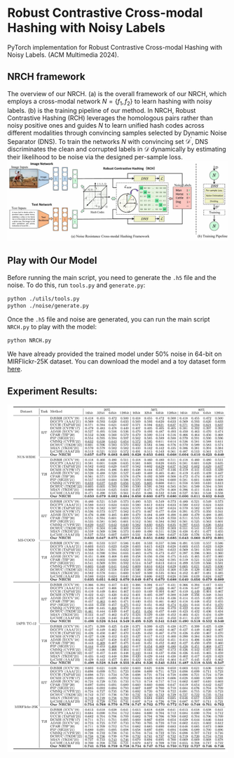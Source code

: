 # Robust Contrastive Cross-modal Hashing with Noisy Labels
PyTorch implementation for Robust Contrastive Cross-modal Hashing with Noisy Labels. (ACM Multimedia 2024). 

## NRCH framework
The overview of our NRCH. (a) is the overall framework of our NRCH, which employs a cross-modal network $N=\{f_1,f_2\}$ to learn hashing with noisy labels. (b) is the training pipeline of our method. In NRCH, Robust Contrastive Hashing (RCH) leverages the homologous pairs rather than noisy positive ones and guides $N$ to learn unified hash codes across different modalities through convincing samples selected by Dynamic Noise Separator (DNS). To train the networks $N$ with convincing set $\mathcal{D}^{'}$, DNS discriminates the clean and corrupted labels in $\mathcal{D}$ dynamically by estimating their likelihood to be noise via the designed per-sample loss.
<img src="./img/framework.jpg"   />

## Play with Our Model
Before running the main script, you need to generate the `.h5` file and the noise. To do this, run `tools.py` and `generate.py`:
```bash
python ./utils/tools.py
python ./noise/generate.py
```
Once the `.h5` file and noise are generated, you can run the main script `NRCH.py` to play with the model:
```bash
python NRCH.py
```
We have already provided the trained model under 50% noise in 64-bit on MIRFlickr-25K dataset. You can download the model and a toy dataset form [here](https://drive.google.com/drive/folders/1Zk1dZIAUlUKcKscPPhgm6hJvSFz6QkjF?usp=drive_link). 

## Experiment Results:
<img src="./img/result3.jpg" />
